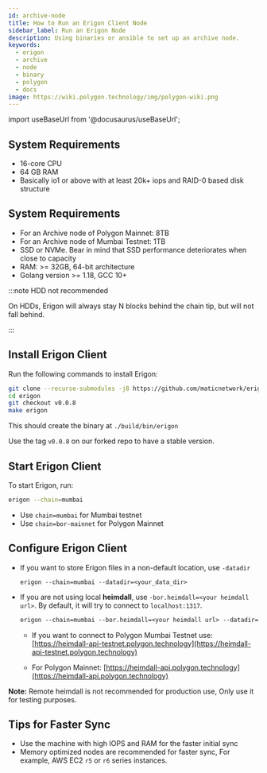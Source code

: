 ```yaml
---
id: archive-node
title: How to Run an Erigon Client Node
sidebar_label: Run an Erigon Node
description: Using binaries or ansible to set up an archive node.
keywords:
  - erigon
  - archive
  - node
  - binary
  - polygon
  - docs
image: https://wiki.polygon.technology/img/polygon-wiki.png
---
```


import useBaseUrl from '@docusaurus/useBaseUrl';

## System Requirements

- 16-core CPU
- 64 GB RAM
- Basically io1 or above with at least 20k+ iops and RAID-0 based disk structure

## System Requirements

- For an Archive node of Polygon Mainnet: 8TB
- For an Archive node of Mumbai Testnet: 1TB
- SSD or NVMe. Bear in mind that SSD performance deteriorates when close to capacity
- RAM: >= 32GB, 64-bit architecture
- Golang version >= 1.18, GCC 10+ 

:::note HDD not recommended

On HDDs, Erigon will always stay N blocks behind the chain tip, but will not fall behind. 

:::

## Install Erigon Client

Run the following commands to install Erigon:

```bash
git clone --recurse-submodules -j8 https://github.com/maticnetwork/erigon.git
cd erigon
git checkout v0.0.8
make erigon
```

This should create the binary at `./build/bin/erigon`

Use the tag `v0.0.8` on our forked repo to have a stable version. 

## Start Erigon Client

To start Erigon, run:

```bash
erigon --chain=mumbai
```

- Use `chain=mumbai` for Mumbai testnet
- Use `chain=bor-mainnet` for Polygon Mainnet

## Configure Erigon Client

- If you want to store Erigon files in a non-default location, use `-datadir`
    
    ```
    erigon --chain=mumbai --datadir=<your_data_dir>
    ```
    
- If you are not using local **heimdall**, use `-bor.heimdall=<your heimdall url>`. By default, it will try to connect to `localhost:1317`.
    
    ```makefile
    erigon --chain=mumbai --bor.heimdall=<your heimdall url> --datadir=<your_data_dir>
    ```
    
    - If you want to connect to Polygon Mumbai Testnet use: [https://heimdall-api-testnet.polygon.technology](https://heimdall-api-testnet.polygon.technology)
    
    - For Polygon Mainnet: [https://heimdall-api.polygon.technology](https://heimdall-api.polygon.technology)

**Note:** Remote heimdall is not recommended for production use, Only use it for testing purposes.

## Tips for Faster Sync

- Use the machine with high IOPS and RAM for the faster initial sync
- Memory optimized nodes are recommended for faster sync, For example, AWS EC2 `r5` or `r6` series instances.
